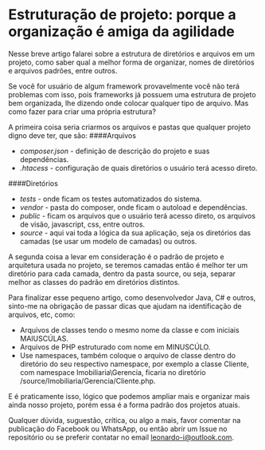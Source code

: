 # Estruturação de projeto: porque a organização é amiga da agilidade

Nesse breve artigo falarei sobre a estrutura de diretórios e arquivos em um projeto, como saber qual a melhor forma de organizar, nomes de diretórios e arquivos padrões, entre outros. 

Se você for usuário de algum framework provavelmente você não terá problemas com isso, pois frameworks já possuem uma estrutura de projeto bem organizada, lhe dizendo onde colocar qualquer tipo de arquivo. Mas como fazer para criar uma própria estrutura?

A primeira coisa seria criarmos os arquivos e pastas que qualquer projeto digno deve ter, que são:
####Arquivos
- *composer.json* - definição de descrição do projeto e suas dependências.
- *.htacess* - configuração de quais diretórios o usuário terá acesso direto.

####Diretórios
- *tests* - onde ficam os testes automatizados do sistema.
- *vendor* - pasta do composer, onde ficam o autoload e dependências.
- *public* - ficam os arquivos que o usuário terá acesso direto, os arquivos de visão, javascript, css, entre outros.
- *source* - aqui vai toda a lógica da sua aplicação, seja os diretórios das camadas (se usar um modelo de camadas) ou outros.

A segunda coisa a levar em consideração é o padrão de projeto e arquitetura usada no projeto, se teremos camadas então é melhor ter um diretório para cada camada, dentro da pasta source, ou seja, separar melhor as classes do padrão em diretórios distintos.

Para finalizar esse pequeno artigo, como desenvolvedor Java, C# e outros, sinto-me na obrigação de passar dicas que ajudam na identificação de arquivos, etc, como:

- Arquivos de classes tendo o mesmo nome da classe e com iniciais MAIUSCÚLAS.
- Arquivos de PHP estruturado com nome em MINUSCÚLO.
- Use namespaces, também coloque o arquivo de classe dentro do diretório do seu respectivo namespace, por exemplo a classe Cliente, com namespace Imobiliaria\Gerencia, ficaria no diretório /source/Imobiliaria/Gerencia/Cliente.php.

E é praticamente isso, lógico que podemos ampliar mais e organizar mais ainda nosso projeto, porém essa é a forma padrão dos projetos atuais. 

Qualquer dúvida, suguestão, crítica, ou algo a mais, favor comentar na publicação do Facebook ou WhatsApp, ou então abrir um Issue no repositório ou se preferir contatar no email leonardo-i@outlook.com.